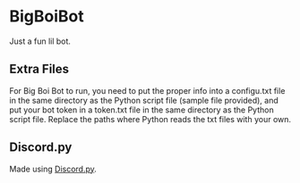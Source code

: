 # BigBoiBot
Just a fun lil bot.

##  Extra Files
For Big Boi Bot to run, you need to put the proper info into a configu.txt file in the same directory as the Python script file (sample file provided), and put your bot token in a token.txt file in the same directory as the Python script file. Replace the paths where Python reads the txt files with your own.

## Discord.py
Made using [Discord.py](https://discordpy.readthedocs.io/en/latest/index.html).

